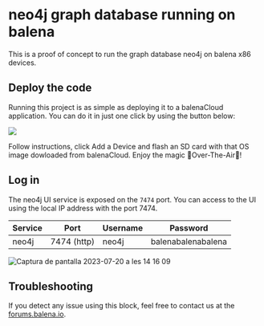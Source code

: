 # neo4j graph database running on balena

This is a proof of concept to run the graph database neo4j on balena x86 devices.

## Deploy the code

Running this project is as simple as deploying it to a balenaCloud application. You can do it in just one click by using the button below:

[![](https://www.balena.io/deploy.png)](https://dashboard.balena-cloud.com/deploy?repoUrl=https://github.com/mpous/neo4j-balena)

Follow instructions, click Add a Device and flash an SD card with that OS image dowloaded from balenaCloud. Enjoy the magic 🌟Over-The-Air🌟!

## Log in

The neo4j UI service is exposed on the `7474` port. You can access to the UI using the local IP address with the port 7474.

|Service|Port|Username|Password|
|:--|---|---|---|
|neo4j|7474 (http)|neo4j|balenabalenabalena|


![Captura de pantalla 2023-07-20 a les 14 16 09](https://github.com/mpous/neo4j-balena/assets/173156/c9fdff4c-48fd-4052-828f-12afa6dfec26)


## Troubleshooting

If you detect any issue using this block, feel free to contact us at the [forums.balena.io](https://forums.balena.io).

